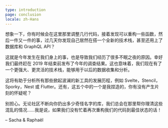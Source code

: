 ```yaml
---
type: introduction
page: conclusion
locale: zh-Hans
---
```


想象一下，你有时候会在这里那里调整几行代码，接着发现可以重构一些函数，然后一件又一件的事，过几天你发现自己居然在搭一个全新的技术栈，甚至还用上了数据库和 GraphQL API？

这就是今年发生在我们身上的事，也是导致我们经历了很多不眠之夜的原因。幸好我们最终赶在 2019 年结束前发布了今年的调查结果。这也意味着，我们现在有了一个更强大、更灵活的技术栈，能够用于以后的数据收集和分析。

这将有助于分析所有那些掀起波澜的新工具的发展历程，例如 Svelte，Stencil，Sporky，Nest 或 Flutter。还有，这五个中的一个是我捏造的，你有没有产生片刻的怀疑呢？

别担心。无论社区不断向你扔出多少奇怪名字的库，我们总会在那里帮你理清这些混乱的情况……我是说，如果我们没有忙着再次重构我们的代码到最佳状态的话！

<span class="conclusion__byline">– Sacha & Raphaël</span>